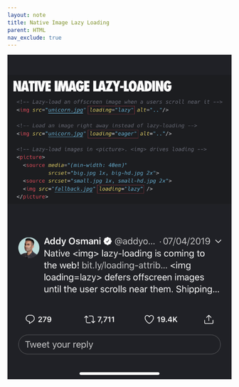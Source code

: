 ```yaml
---
layout: note
title: Native Image Lazy Loading
parent: HTML
nav_exclude: true
---
```


![native-image0lazy-loading.png](../HTML/attachments/native-image0lazy-loading.png)